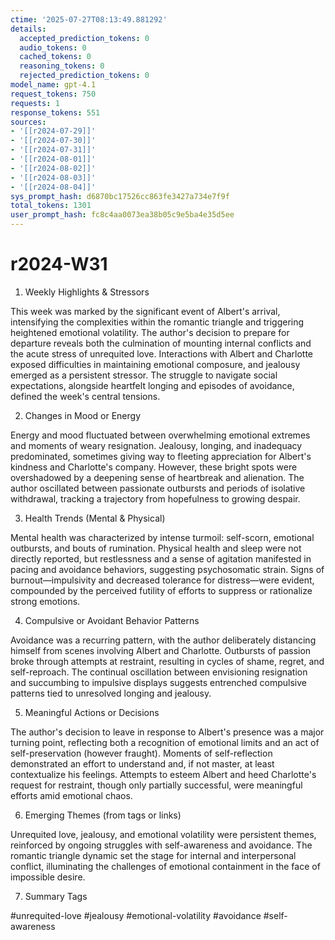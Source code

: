 ```yaml
---
ctime: '2025-07-27T08:13:49.881292'
details:
  accepted_prediction_tokens: 0
  audio_tokens: 0
  cached_tokens: 0
  reasoning_tokens: 0
  rejected_prediction_tokens: 0
model_name: gpt-4.1
request_tokens: 750
requests: 1
response_tokens: 551
sources:
- '[[r2024-07-29]]'
- '[[r2024-07-30]]'
- '[[r2024-07-31]]'
- '[[r2024-08-01]]'
- '[[r2024-08-02]]'
- '[[r2024-08-03]]'
- '[[r2024-08-04]]'
sys_prompt_hash: d6870bc17526cc863fe3427a734e7f9f
total_tokens: 1301
user_prompt_hash: fc8c4aa0073ea38b05c9e5ba4e35d5ee
---
```

# r2024-W31

1. Weekly Highlights & Stressors

This week was marked by the significant event of Albert's arrival, intensifying the complexities within the romantic triangle and triggering heightened emotional volatility. The author's decision to prepare for departure reveals both the culmination of mounting internal conflicts and the acute stress of unrequited love. Interactions with Albert and Charlotte exposed difficulties in maintaining emotional composure, and jealousy emerged as a persistent stressor. The struggle to navigate social expectations, alongside heartfelt longing and episodes of avoidance, defined the week's central tensions.

2. Changes in Mood or Energy

Energy and mood fluctuated between overwhelming emotional extremes and moments of weary resignation. Jealousy, longing, and inadequacy predominated, sometimes giving way to fleeting appreciation for Albert's kindness and Charlotte's company. However, these bright spots were overshadowed by a deepening sense of heartbreak and alienation. The author oscillated between passionate outbursts and periods of isolative withdrawal, tracking a trajectory from hopefulness to growing despair.

3. Health Trends (Mental & Physical)

Mental health was characterized by intense turmoil: self-scorn, emotional outbursts, and bouts of rumination. Physical health and sleep were not directly reported, but restlessness and a sense of agitation manifested in pacing and avoidance behaviors, suggesting psychosomatic strain. Signs of burnout—impulsivity and decreased tolerance for distress—were evident, compounded by the perceived futility of efforts to suppress or rationalize strong emotions.

4. Compulsive or Avoidant Behavior Patterns

Avoidance was a recurring pattern, with the author deliberately distancing himself from scenes involving Albert and Charlotte. Outbursts of passion broke through attempts at restraint, resulting in cycles of shame, regret, and self-reproach. The continual oscillation between envisioning resignation and succumbing to impulsive displays suggests entrenched compulsive patterns tied to unresolved longing and jealousy.

5. Meaningful Actions or Decisions

The author's decision to leave in response to Albert's presence was a major turning point, reflecting both a recognition of emotional limits and an act of self-preservation (however fraught). Moments of self-reflection demonstrated an effort to understand and, if not master, at least contextualize his feelings. Attempts to esteem Albert and heed Charlotte's request for restraint, though only partially successful, were meaningful efforts amid emotional chaos.

6. Emerging Themes (from tags or links)

Unrequited love, jealousy, and emotional volatility were persistent themes, reinforced by ongoing struggles with self-awareness and avoidance. The romantic triangle dynamic set the stage for internal and interpersonal conflict, illuminating the challenges of emotional containment in the face of impossible desire.

7. Summary Tags

#unrequited-love #jealousy #emotional-volatility #avoidance #self-awareness